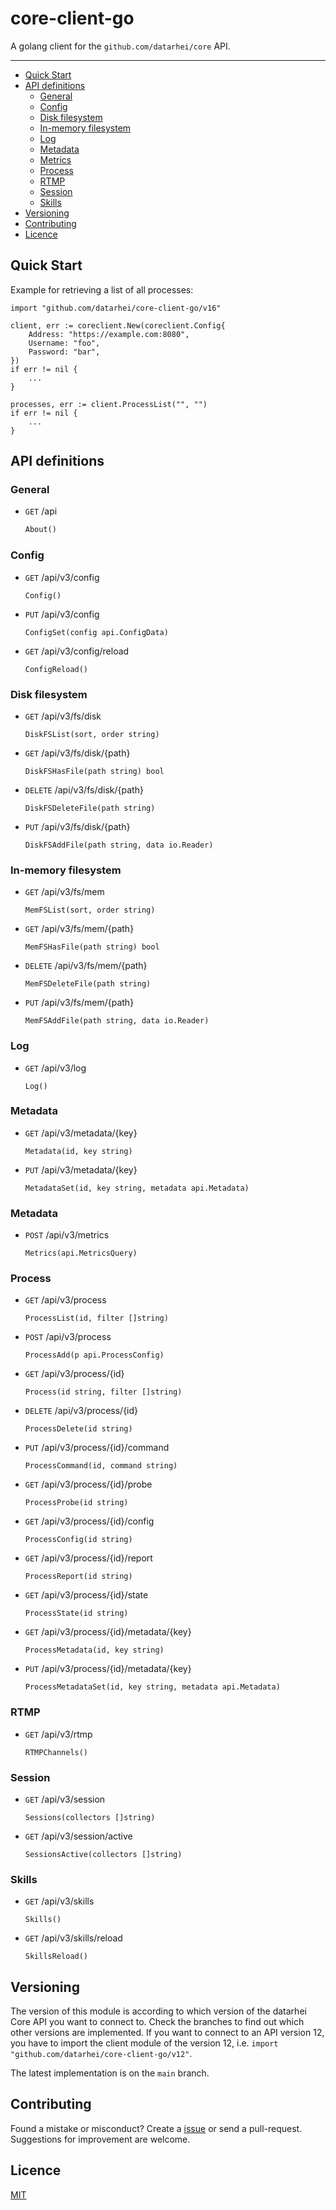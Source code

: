 # core-client-go

A golang client for the `github.com/datarhei/core` API.

---

-   [Quick Start](#quick-start)
-   [API definitions](#api-definitions)
    -   [General](#general)
    -   [Config](#config)
    -   [Disk filesystem](#disk-filesystem)
    -   [In-memory filesystem](#in-memory-filesystem)
    -   [Log](#log)
    -   [Metadata](#metadata)
    -   [Metrics](#metrics)
    -   [Process](#process)
    -   [RTMP](#rtmp)
    -   [Session](#session)
    -   [Skills](#skills)
-   [Versioning](#versioning)
-   [Contributing](#contributing)
-   [Licence](#licence)

## Quick Start

Example for retrieving a list of all processes:

```
import "github.com/datarhei/core-client-go/v16"

client, err := coreclient.New(coreclient.Config{
    Address: "https://example.com:8080",
    Username: "foo",
    Password: "bar",
})
if err != nil {
    ...
}

processes, err := client.ProcessList("", "")
if err != nil {
    ...
}
```

## API definitions

### General

-   `GET` /api

    ```python
    About()
    ```

### Config

-   `GET` /api/v3/config

    ```golang
    Config()
    ```

-   `PUT` /api/v3/config
    ```golang
    ConfigSet(config api.ConfigData)
    ```

-   `GET` /api/v3/config/reload
    ```golang
    ConfigReload()
    ```

### Disk filesystem

-   `GET` /api/v3/fs/disk

    ```golang
    DiskFSList(sort, order string)
    ```

-   `GET` /api/v3/fs/disk/{path}
    ```golang
    DiskFSHasFile(path string) bool
    ```

-   `DELETE` /api/v3/fs/disk/{path}
    ```golang
    DiskFSDeleteFile(path string)
    ```

-   `PUT` /api/v3/fs/disk/{path}
    ```golang
    DiskFSAddFile(path string, data io.Reader)
    ```

### In-memory filesystem

-   `GET` /api/v3/fs/mem

    ```golang
    MemFSList(sort, order string)
    ```

-   `GET` /api/v3/fs/mem/{path}
    ```golang
    MemFSHasFile(path string) bool
    ```

-   `DELETE` /api/v3/fs/mem/{path}
    ```golang
    MemFSDeleteFile(path string)
    ```

-   `PUT` /api/v3/fs/mem/{path}
    ```golang
    MemFSAddFile(path string, data io.Reader)
    ```

### Log

-   `GET` /api/v3/log

    ```golang
    Log()
    ```

### Metadata

-   `GET` /api/v3/metadata/{key}

    ```golang
    Metadata(id, key string)
    ```

-   `PUT` /api/v3/metadata/{key}
    ```golang
    MetadataSet(id, key string, metadata api.Metadata)
    ```

### Metadata

-   `POST` /api/v3/metrics

    ```golang
    Metrics(api.MetricsQuery)
    ```

### Process

-   `GET` /api/v3/process

    ```golang
    ProcessList(id, filter []string)
    ```

-   `POST` /api/v3/process
    ```golang
    ProcessAdd(p api.ProcessConfig)
    ```

-   `GET` /api/v3/process/{id}
    ```golang
    Process(id string, filter []string)
    ```

-   `DELETE` /api/v3/process/{id}
    ```golang
    ProcessDelete(id string)
    ```

-   `PUT` /api/v3/process/{id}/command
    ```golang
    ProcessCommand(id, command string)
    ```

-   `GET` /api/v3/process/{id}/probe
    ```golang
    ProcessProbe(id string)
    ```

-   `GET` /api/v3/process/{id}/config
    ```golang
    ProcessConfig(id string)
    ```

-   `GET` /api/v3/process/{id}/report
    ```golang
    ProcessReport(id string)
    ```

-   `GET` /api/v3/process/{id}/state
    ```golang
    ProcessState(id string) 
    ```

-   `GET` /api/v3/process/{id}/metadata/{key}
    ```golang
    ProcessMetadata(id, key string)
    ```

-   `PUT` /api/v3/process/{id}/metadata/{key}
    ```golang
    ProcessMetadataSet(id, key string, metadata api.Metadata)
    ```

### RTMP

-   `GET` /api/v3/rtmp

    ```golang
    RTMPChannels()
    ```

### Session

-   `GET` /api/v3/session

    ```golang
    Sessions(collectors []string)
    ```

-   `GET` /api/v3/session/active
    ```golang
    SessionsActive(collectors []string) 
    ```

### Skills

-   `GET` /api/v3/skills

    ```golang
    Skills()
    ```

-   `GET` /api/v3/skills/reload
    ```golang
    SkillsReload() 
    ```

## Versioning

The version of this module is according to which version of the datarhei Core API
you want to connect to. Check the branches to find out which other versions are
implemented. If you want to connect to an API version 12, you have to import the client
module of the version 12, i.e. `import "github.com/datarhei/core-client-go/v12"`.

The latest implementation is on the `main` branch.

## Contributing

Found a mistake or misconduct? Create a [issue](https://github.com/datarhei/core-client-go/issues) or send a pull-request.    
Suggestions for improvement are welcome.

## Licence

[MIT](https://github.com/datarhei/core-client-go/blob/main/LICENSE)